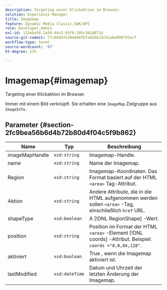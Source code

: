 ```yaml
---
description: Targeting einer Klickaktion im Browser.
solution: Experience Manager
title: Imagemap
feature: Dynamic Media Classic,SDK/API
role: Developer,Admin
exl-id: 123eba56-2a59-44c5-93f0-205c362d071d
source-git-commit: 77c88d5fe20e048f6fad2bb23cb1abe090793acf
workflow-type: tm+mt
source-wordcount: '97'
ht-degree: 13%

---
```


# Imagemap{#imagemap}

Targeting einer Klickaktion im Browser.

Immer mit einem Bild verknüpft. Sie erhalten eine `ImageMap` Zielgruppe aus `ImageInfo`.

## Parameter {#section-2fc9bea56b6d4b72b80d4f04c5f9b862}

| Name | Typ | Beschreibung |
|---|---|---|
| imageMapHandle | `xsd:string` | Imagemap-Handle. |
| name | `xsd:string` | Name der Imagemap. |
| Region | `xsd:string` | Imagemap-Koordinaten. Das Format basiert auf der HTML `<area>` Tag-Attribut. |
| Aktion | `xsd:string` | Andere Attribute, die in die HTML aufgenommen werden sollen `<area>` -Tag, einschließlich `href` URL. |
| shapeType | `xsd:boolean` | A [!DNL RegionShape] -Wert. |
| position | `xsd:string` | Position im Format der HTML `<area>` -Element [!DNL coords] -Attribut. Beispiel: `coords ="0,0,84,128"`. |
| aktiviert | `xsd:boolean` | True , wenn die Imagemap aktiviert ist. |
| lastModified | `xsd:dateTime` | Datum und Uhrzeit der letzten Änderung der Imagemap. |
